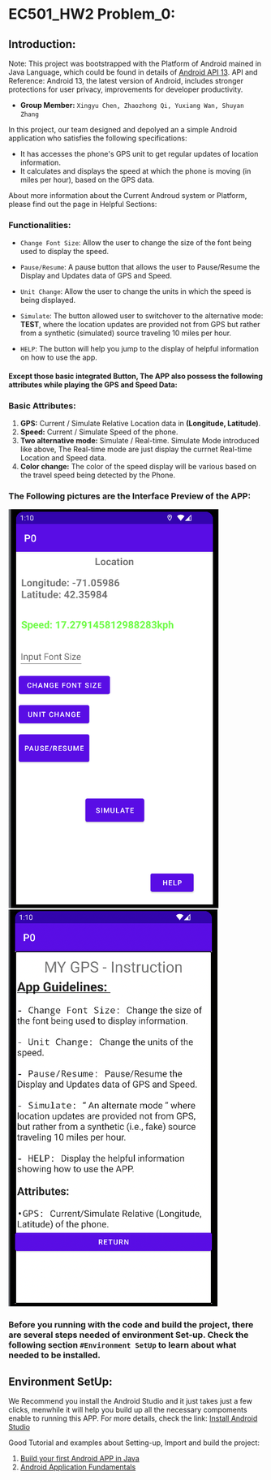 # EC501_HW2 Problem_0: 

## Introduction:

Note: This project was bootstrapped with the Platform of Android mained in Java Language, which could be found in details of [Android API 13](https://developer.android.com/about). API and Reference: Android 13, the latest version of Android, includes stronger protections for user privacy, improvements for developer productivity.


- **Group Member:** `Xingyu Chen, Zhaozhong Qi, Yuxiang Wan, Shuyan Zhang`


In this project, our team designed and depolyed an a simple Android application who satisfies the following specifications:

- It has accesses the phone's GPS unit to get regular updates of location information.
- It calculates and displays the speed at which the phone is moving (in miles per hour), based on the GPS data.

About more information about the Current Androud system or Platform, please find out the page in Helpful Sections: 


### Functionalities: 

-   `Change Font Size`: Allow the user to change the size of the font being used to display the speed.

-   `Pause/Resume`: A pause button that allows the user to Pause/Resume the Display and Updates data of GPS and Speed.

-   `Unit Change`: Allow the user to change the units in which the speed is being displayed.

-   `Simulate`: The button allowed user to switchover to the alternative mode: **TEST**, where the location updates are provided not from GPS but rather from a synthetic (simulated) source traveling 10 miles per hour.

-   `HELP`: The button will help you jump to the display of helpful information on how to use the app.


#### Except those basic integrated Button, The APP also possess the following attributes while playing the GPS and Speed Data: 

### Basic Attributes: 

1. **GPS:** Current / Simulate Relative Location data in **(Longitude, Latitude)**. 
2. **Speed:** Current / Simulate Speed of the phone.
3. **Two alternative mode:** Simulate / Real-time. Simulate Mode introduced like above, The Real-time mode are just display the currnet Real-time Location and Speed data.
4. **Color change:** The color of the speed display will be various based on the travel speed being detected by the Phone.



### The Following pictures are the Interface Preview of the APP: 

![Interface Preview_1](images/Preview1.png) ![Interface Preview_2](images/Preview2.png)


### Before you running with the code and build the project, there are several steps needed of environment Set-up. Check the following section `#Environment SetUp` to learn about what needed to be installed.


## Environment SetUp: 

We Recommend you install the Android Studio and it just takes just a few clicks, menwhile it will help you build up all the necessary compoments enable to running this APP. For more details, check the link: [Install Android Studio](https://developer.android.com/studio/install)


Good Tutorial and examples about Setting-up, Import and build the project: 

1. [Build your first Android APP in Java](https://developer.android.com/codelabs/build-your-first-android-app?hl=zh-cn#0)
2. [Android Application Fundamentals](https://developer.android.com/guide/components/fundamentals)




